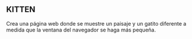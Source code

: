 ## KITTEN
Crea una página web donde se muestre un paisaje y un gatito diferente a medida que la ventana del navegador se haga más pequeña.  
